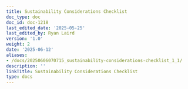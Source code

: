 ```yaml
---
title: Sustainability Considerations Checklist
doc_type: doc
doc_id: doc-1218
last_edited_date: '2025-05-25'
last_edited_by: Ryan Laird
version: '1.0'
weight: 2
date: '2025-06-12'
aliases:
- /docs/20250606070715_sustainability-considerations-checklist_1_1/
description: ''
linkTitle: Sustainability Considerations Checklist
type: docs
---
```


